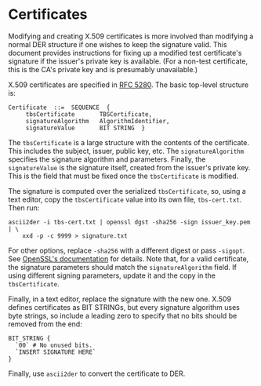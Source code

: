# Certificates

Modifying and creating X.509 certificates is more involved than modifying a
normal DER structure if one wishes to keep the signature valid. This document
provides instructions for fixing up a modified test certificate's signature if
the issuer's private key is available. (For a non-test certificate, this is the
CA's private key and is presumably unavailable.)

X.509 certificates are specified in [RFC 5280](https://tools.ietf.org/html/rfc5280).
The basic top-level structure is:

    Certificate  ::=  SEQUENCE  {
         tbsCertificate       TBSCertificate,
         signatureAlgorithm   AlgorithmIdentifier,
         signatureValue       BIT STRING  }

The `tbsCertificate` is a large structure with the contents of the certificate.
This includes the subject, issuer, public key, etc. The `signatureAlgorithm`
specifies the signature algorithm and parameters. Finally, the `signatureValue`
is the signature itself, created from the issuer's private key. This is the
field that must be fixed once the `tbsCertificate` is modified.

The signature is computed over the serialized `tbsCertificate`, so, using a
text editor, copy the `tbsCertificate` value into its own file, `tbs-cert.txt`.
Then run:

    ascii2der -i tbs-cert.txt | openssl dgst -sha256 -sign issuer_key.pem | \
        xxd -p -c 9999 > signature.txt

For other options, replace `-sha256` with a different digest or pass `-sigopt`.
See [OpenSSL's documentation](https://www.openssl.org/docs/manmaster/apps/dgst.html)
for details. Note that, for a valid certificate, the signature parameters
should match the `signatureAlgorithm` field. If using different signing
parameters, update it and the copy in the `tbsCertificate`.

Finally, in a text editor, replace the signature with the new one. X.509
defines certificates as BIT STRINGs, but every signature algorithm uses byte
strings, so include a leading zero to specify that no bits should be removed
from the end:

    BIT_STRING {
      `00` # No unused bits.
      `INSERT SIGNATURE HERE`
    }

Finally, use `ascii2der` to convert the certificate to DER.
